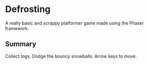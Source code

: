 # Defrosting

A really basic and scrappy platformer game made using the Phaser framework.

## Summary

Collect logs. Dodge the bouncy snowballs. Arrow keys to move.